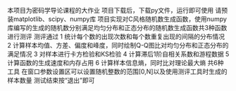 本项目为密码学导论课程的大作业
项目下载后，下载py文件，运行即可使用
请预装matplotlib、scipy、numpy库
项目实现对C风格随机数生成函数，使用numpy库编写的生成的随机数分别满足均匀分布和正态分布的随机数生成函数共3种函数进行测评
测评通过 
 1 统计每个数的出现次数和每个数重复出现的间隔的分布情况
 2 计算样本均值、方差、偏度和峰度，同时绘制Q-Q图比对均匀分布和正态分布的满足情况
 3 对样本进行卡方检验和KS检验
 4 计算滞后1阶自相关系数和游程数据
 5 计算函数的生成速度和内存占用
 6 计算样本信息熵，同时比对理论最大熵
共6种工具
在窗口参数设置区可以设置随机整数的范围[0,N]以及使用测评工具时生成的样本数量
测试结束按“退出”即可

